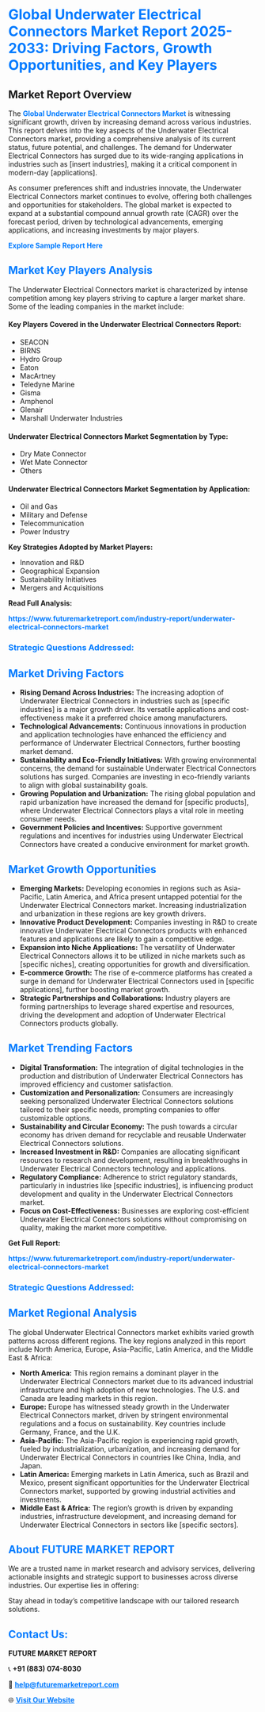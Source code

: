 <h1 style="color: #007BFF;">Global Underwater Electrical Connectors Market Report 2025-2033: Driving Factors, Growth Opportunities, and Key Players</h1>

<section id="overview">
<h2>Market Report Overview</h2>
<p>The <a href="https://www.futuremarketreport.com/industry-report/underwater-electrical-connectors-market" style="color: #007BFF; text-decoration: none;"><strong>Global Underwater Electrical Connectors Market</strong></a> is witnessing significant growth, driven by increasing demand across various industries. This report delves into the key aspects of the Underwater Electrical Connectors market, providing a comprehensive analysis of its current status, future potential, and challenges. The demand for Underwater Electrical Connectors has surged due to its wide-ranging applications in industries such as [insert industries], making it a critical component in modern-day [applications].</p>
<p>As consumer preferences shift and industries innovate, the Underwater Electrical Connectors market continues to evolve, offering both challenges and opportunities for stakeholders. The global market is expected to expand at a substantial compound annual growth rate (CAGR) over the forecast period, driven by technological advancements, emerging applications, and increasing investments by major players.</p>
</section>

<section id="overview">
<p><a href="https://www.futuremarketreport.com/request-sample/reportId=81716" style="color: #007BFF; text-decoration: none;"><strong>Explore Sample Report Here</strong></a></p>
</section>

<section id="key-players">
<h2 style="color: #007BFF;">Market Key Players Analysis</h2>
<p>The Underwater Electrical Connectors market is characterized by intense competition among key players striving to capture a larger market share. Some of the leading companies in the market include:</p>
<h4>Key Players Covered in the Underwater Electrical Connectors Report:</h4>
<ul><li>SEACON</li><li>BIRNS</li><li>Hydro Group</li><li>Eaton</li><li>MacArtney</li><li>Teledyne Marine</li><li>Gisma</li><li>Amphenol</li><li>Glenair</li><li>Marshall Underwater Industries</li></ul>
<h4>Underwater Electrical Connectors Market Segmentation by Type:</h4>
<ul><li>Dry Mate Connector</li><li>Wet Mate Connector</li><li>Others</li></ul>

<h4>Underwater Electrical Connectors Market Segmentation by Application:</h4>
<ul><li>Oil and Gas</li><li>Military and Defense</li><li>Telecommunication</li><li>Power Industry</li></ul>
<p><strong>Key Strategies Adopted by Market Players:</strong></p>
<ul>
<li>Innovation and R&D</li>
<li>Geographical Expansion</li>
<li>Sustainability Initiatives</li>
<li>Mergers and Acquisitions</li>
</ul>
</section>

<section>
<p><strong>Read Full Analysis: </strong></p><a href="https://www.futuremarketreport.com/industry-report/underwater-electrical-connectors-market" style="color: #007BFF; text-decoration: none;"><strong>https://www.futuremarketreport.com/industry-report/underwater-electrical-connectors-market</strong></a>
<h3 style="color: #007BFF;">Strategic Questions Addressed:</h3>
</section>

<section id="driving-factors">
<h2 style="color: #007BFF;">Market Driving Factors</h2>
<ul>
<li><strong>Rising Demand Across Industries:</strong> The increasing adoption of Underwater Electrical Connectors in industries such as [specific industries] is a major growth driver. Its versatile applications and cost-effectiveness make it a preferred choice among manufacturers.</li>
<li><strong>Technological Advancements:</strong> Continuous innovations in production and application technologies have enhanced the efficiency and performance of Underwater Electrical Connectors, further boosting market demand.</li>
<li><strong>Sustainability and Eco-Friendly Initiatives:</strong> With growing environmental concerns, the demand for sustainable Underwater Electrical Connectors solutions has surged. Companies are investing in eco-friendly variants to align with global sustainability goals.</li>
<li><strong>Growing Population and Urbanization:</strong> The rising global population and rapid urbanization have increased the demand for [specific products], where Underwater Electrical Connectors plays a vital role in meeting consumer needs.</li>
<li><strong>Government Policies and Incentives:</strong> Supportive government regulations and incentives for industries using Underwater Electrical Connectors have created a conducive environment for market growth.</li>
</ul>
</section>

<section id="growth-opportunities">
<h2 style="color: #007BFF;">Market Growth Opportunities</h2>
<ul>
<li><strong>Emerging Markets:</strong> Developing economies in regions such as Asia-Pacific, Latin America, and Africa present untapped potential for the Underwater Electrical Connectors market. Increasing industrialization and urbanization in these regions are key growth drivers.</li>
<li><strong>Innovative Product Development:</strong> Companies investing in R&D to create innovative Underwater Electrical Connectors products with enhanced features and applications are likely to gain a competitive edge.</li>
<li><strong>Expansion into Niche Applications:</strong> The versatility of Underwater Electrical Connectors allows it to be utilized in niche markets such as [specific niches], creating opportunities for growth and diversification.</li>
<li><strong>E-commerce Growth:</strong> The rise of e-commerce platforms has created a surge in demand for Underwater Electrical Connectors used in [specific applications], further boosting market growth.</li>
<li><strong>Strategic Partnerships and Collaborations:</strong> Industry players are forming partnerships to leverage shared expertise and resources, driving the development and adoption of Underwater Electrical Connectors products globally.</li>
</ul>
</section>

<section id="trending-factors">
<h2 style="color: #007BFF;">Market Trending Factors</h2>
<ul>
<li><strong>Digital Transformation:</strong> The integration of digital technologies in the production and distribution of Underwater Electrical Connectors has improved efficiency and customer satisfaction.</li>
<li><strong>Customization and Personalization:</strong> Consumers are increasingly seeking personalized Underwater Electrical Connectors solutions tailored to their specific needs, prompting companies to offer customizable options.</li>
<li><strong>Sustainability and Circular Economy:</strong> The push towards a circular economy has driven demand for recyclable and reusable Underwater Electrical Connectors solutions.</li>
<li><strong>Increased Investment in R&D:</strong> Companies are allocating significant resources to research and development, resulting in breakthroughs in Underwater Electrical Connectors technology and applications.</li>
<li><strong>Regulatory Compliance:</strong> Adherence to strict regulatory standards, particularly in industries like [specific industries], is influencing product development and quality in the Underwater Electrical Connectors market.</li>
<li><strong>Focus on Cost-Effectiveness:</strong> Businesses are exploring cost-efficient Underwater Electrical Connectors solutions without compromising on quality, making the market more competitive.</li>
</ul>
</section>

<section>
<p><strong>Get Full Report: </strong></p><a href="https://www.futuremarketreport.com/industry-report/underwater-electrical-connectors-market" style="color: #007BFF; text-decoration: none;"><strong>https://www.futuremarketreport.com/industry-report/underwater-electrical-connectors-market</strong></a>
<h3 style="color: #007BFF;">Strategic Questions Addressed:</h3>
</section>


<section id="regional-analysis">
<h2 style="color: #007BFF;">Market Regional Analysis</h2>
<p>The global Underwater Electrical Connectors market exhibits varied growth patterns across different regions. The key regions analyzed in this report include North America, Europe, Asia-Pacific, Latin America, and the Middle East & Africa:</p>
<ul>
<li><strong>North America:</strong> This region remains a dominant player in the Underwater Electrical Connectors market due to its advanced industrial infrastructure and high adoption of new technologies. The U.S. and Canada are leading markets in this region.</li>
<li><strong>Europe:</strong> Europe has witnessed steady growth in the Underwater Electrical Connectors market, driven by stringent environmental regulations and a focus on sustainability. Key countries include Germany, France, and the U.K.</li>
<li><strong>Asia-Pacific:</strong> The Asia-Pacific region is experiencing rapid growth, fueled by industrialization, urbanization, and increasing demand for Underwater Electrical Connectors in countries like China, India, and Japan.</li>
<li><strong>Latin America:</strong> Emerging markets in Latin America, such as Brazil and Mexico, present significant opportunities for the Underwater Electrical Connectors market, supported by growing industrial activities and investments.</li>
<li><strong>Middle East & Africa:</strong> The region’s growth is driven by expanding industries, infrastructure development, and increasing demand for Underwater Electrical Connectors in sectors like [specific sectors].</li>
</ul>
</section>

<footer>
<h2 style="color: #007BFF;">About FUTURE MARKET REPORT</h2>
<p>We are a trusted name in market research and advisory services, delivering actionable insights and strategic support to businesses across diverse industries. Our expertise lies in offering:</p>

<p>Stay ahead in today’s competitive landscape with our tailored research solutions.</p>

<h2 style="color: #007BFF;">Contact Us:</h2>
<p><strong>FUTURE MARKET REPORT</strong></p>
<p>📞 <strong>+91 (883) 074-8030</strong></p>
<p>📧 <strong><a href="mailto:help@futuremarketreport.com" style="color: #007BFF;">help@futuremarketreport.com</a></strong></p>
<p>🌐 <strong><a href="https://www.futuremarketreport.com/" style="color: #007BFF;">Visit Our Website</a></strong></p>
</footer>
